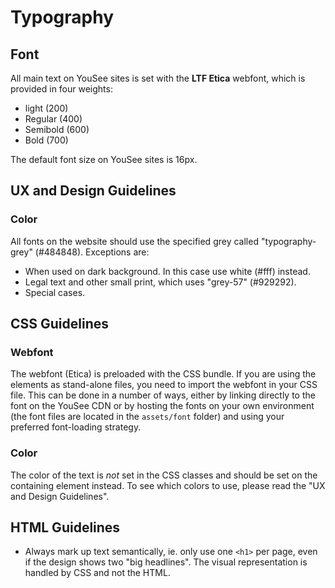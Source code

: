 # Typography
## Font
All main text on YouSee sites is set with the **LTF Etica** webfont, which is provided in four weights:
* light (200)
* Regular (400)
* Semibold (600)
* Bold (700)

The default font size on YouSee sites is 16px.

## UX and Design Guidelines
### Color
All fonts on the website should use the specified grey called "typography-grey" (#484848). Exceptions are:
- When used on dark background. In this case use white (#fff) instead.
- Legal text and other small print, which uses "grey-57" (#929292).
- Special cases.

## CSS Guidelines
### Webfont
The webfont (Etica) is preloaded with the CSS bundle.
If you are using the elements as stand-alone files, you need to import the webfont in your CSS file. This can be done in a number of ways, either by linking directly to the font on the YouSee CDN or by hosting the fonts on your own environment (the font files are located in the `assets/font` folder) and using your preferred font-loading strategy.

### Color
The color of the text is _not_ set in the CSS classes and should be set on the containing element instead. To see which colors to use, please read the "UX and Design Guidelines".

## HTML Guidelines
 - Always mark up text semantically, ie. only use one `<h1>` per page, even if the design shows two "big headlines". The visual representation is handled by CSS and not the HTML.
